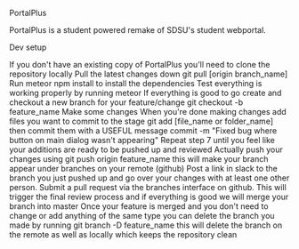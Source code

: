 PortalPlus

PortalPlus is a student powered remake of SDSU's student webportal.

Dev setup

If you don't have an existing copy of PortalPlus you'll need to clone the repository locally
Pull the latest changes down git pull [origin branch_name]
Run meteor npm install to install the dependencies
Test everything is working properly by running meteor
If everything is good to go create and checkout a new branch for your feature/change git checkout -b feature_name
Make some changes
When you're done making changes add files you want to commit to the stage git add [file_name or folder_name] then commit them with a USEFUL message commit -m "Fixed bug where button on main dialog wasn't appearing"
Repeat step 7 until you feel like your additions are ready to be pushed up and reviewed
Actually push your changes using git push origin feature_name this will make your branch appear under branches on your remote (github)
Post a link in slack to the branch you just pushed up and go over your changes with at least one other person.
Submit a pull request via the branches interface on github.
This will trigger the final review process and if everything is good we will merge your branch into master
Once your feature is merged and you don't need to change or add anything of the same type you can delete the branch you made by running git branch -D feature_name this will delete the branch on the remote as well as locally which keeps the repository clean
